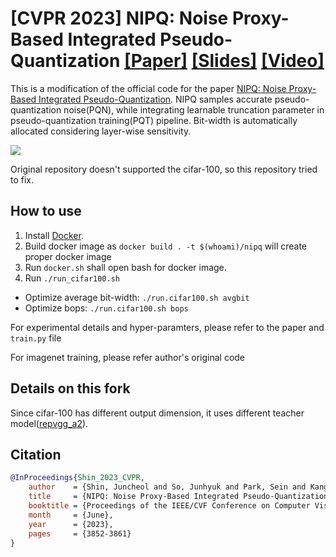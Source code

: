 # [CVPR 2023] NIPQ: Noise Proxy-Based Integrated Pseudo-Quantization [[Paper]](https://openaccess.thecvf.com/content/CVPR2023/papers/Shin_NIPQ_Noise_Proxy-Based_Integrated_Pseudo-Quantization_CVPR_2023_paper.pdf) [[Slides]](TBA) [[Video]](https://youtu.be/omfqsWVIMx8)

This is a modification of the official code for the paper [NIPQ: Noise Proxy-Based Integrated Pseudo-Quantization](https://openaccess.thecvf.com/content/CVPR2023/papers/Shin_NIPQ_Noise_Proxy-Based_Integrated_Pseudo-Quantization_CVPR_2023_paper.pdf). NIPQ samples accurate pseudo-quantization noise(PQN), while integrating learnable truncation parameter in pseudo-quantization training(PQT) pipeline. Bit-width is automatically allocated considering layer-wise sensitivity.

![](figures/overview.png)

Original repository doesn't supported the cifar-100, so this repository tried to fix.


## How to use 

1. Install [Docker](https://docs.docker.com/engine/install/).
2. Build docker image as `docker build . -t $(whoami)/nipq` will create proper docker image
3. Run `docker.sh` shall open bash for docker image.
4. Run `./run_cifar100.sh ` 
 - Optimize average bit-width: `./run.cifar100.sh avgbit`
 - Optimize bops: `./run.cifar100.sh bops`

For experimental details and hyper-paramters, please refer to the paper and `train.py` file

For imagenet training, please refer author's original code

## Details on this fork

Since cifar-100 has different output dimension, it uses different teacher model([repvgg_a2](https://github.com/chenyaofo/pytorch-cifar-models)).

## Citation
```BibTex  
@InProceedings{Shin_2023_CVPR,
    author    = {Shin, Juncheol and So, Junhyuk and Park, Sein and Kang, Seungyeop and Yoo, Sungjoo and Park, Eunhyeok},
    title     = {NIPQ: Noise Proxy-Based Integrated Pseudo-Quantization},
    booktitle = {Proceedings of the IEEE/CVF Conference on Computer Vision and Pattern Recognition (CVPR)},
    month     = {June},
    year      = {2023},
    pages     = {3852-3861}
}
``` 